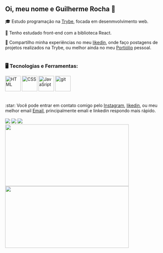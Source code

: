 ## Oi, meu nome e Guilherme Rocha 👋

:mortar_board: Estudo programação na <a href='https://www.betrybe.com/' target="_blank">Trybe</a>, focada em desenmvolvimento web.

:page_with_curl: Tenho estudado front-end com a biblioteca React.

:movie_camera: Compartilho minha experiências no meu <a href='https://www.linkedin.com/in/guilherme-rocha-ba705421a/' target="_blank">likedin</a>, onde faço postagens de projetos realizados na Trybe, ou melhor ainda no meu <a href='https://guilhermerocha1.github.io/' target="_blank">Portiólio</a> pessoal.
<br>
<br>
### 🖥️ Tecnologias e Ferramentas:
<html>
  <div>
    <img src="https://cdn-icons-png.flaticon.com/512/1051/1051277.png" alt="HTML" width="50px"/>
    <img src="https://cdn-icons-png.flaticon.com/512/732/732190.png" alt="CSS" width="50px"/>
    <img src="https://cdn-icons-png.flaticon.com/512/5968/5968292.png" alt="JavaSript" width="50px"/>
    <img src='https://cdn-icons.flaticon.com/png/512/1240/premium/1240970.png?token=exp=1642873594~hmac=ad4464170a131ec03d41741c97eb90de' alt='git' width='50px'/>
  <div>
   <br>
   <br>
  :star: Você pode entrar em contato comigo pelo <a  href='//www.instagram.com/guilhermerocha318/' target="_blank">Instagram</a>, <a href='https://www.linkedin.com/in/guilherme-rocha-ba705421a/' target="_blank">likedin</a>, ou meu melhor email <a href = "guilhermerochasilva@gmail.com" target="_blank">Email</a>, principalmente emali e linkedin respondo mais rápido.
    <br>
    <br>
  <div>
    <a href="https://www.instagram.com/guilhermerocha318/" target="_blank"><img src="https://img.shields.io/badge/-Instagram-%23E4405F?style=for-the-badge&logo=instagram&logoColor=white" target="_blank"></a>
    <a href="https://www.linkedin.com/in/guilherme-rocha-ba705421a/" target="_blank"><img src="https://img.shields.io/badge/-LinkedIn-%230077B5?style=for-the-badge&logo=linkedin&logoColor=white" target="_blank"></a>
    <a href = "guilhermerochasilva@gmail.com"><img src="https://img.shields.io/badge/Gmail-D14836?style=for-the-badge&logo=gmail&logoColor=white" target="_blank"></a>
  </div>

  <div>
    <img src="https://github-readme-stats.vercel.app/api?username=Guilhermerocha1&show_icons=true&theme=dracula" alt="" width="400px" height='200px' />
    <img src="https://github-readme-stats.vercel.app/api/top-langs/?username=Guilhermerocha1&layout=compact&langs_count=7&theme=dracula" width="400px" height='200px'/>
  </div>
<html>
